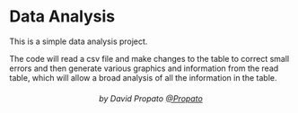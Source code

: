 # Data Analysis

This is a simple data analysis project.

The code will read a csv file and make changes to the table to correct small errors and then generate various graphics and information from the read table, which will allow a broad analysis of all the information in the table.

<h6 align="center">by David Propato <a href="https://github.com/Propato">@Propato</a></h6>
